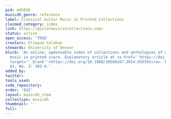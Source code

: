 ```yaml
---
pid: mdh016
musicdh_genre: reference
label: Classical Guitar Music in Printed Collections
claimed_category: index
link: https://guitarmusicincollections.com/
status: active
open_access: 'TRUE'
creators: Ellwood Colahan
stewards: University of Denver
blurb: 'An online, updateable index of collections and anthologies of classical guitar
  music in printed score. Explanatory article at <a href=''https://doi.org/10.1080/10588167.2014.935591''
  target=''_blank''>https://doi.org/10.1080/10588167.2014.935591</a>. Reviewed Fontes
  61, No. 3: 303-4.'
added_by: 
twitter: 
tools_used: 
code_repository: 
order: '015'
layout: musicdh_item
collection: musicdh
thumbnail: ''
full: ''
---
```


